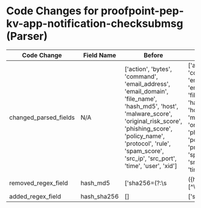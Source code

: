 # Code Changes for proofpoint-pep-kv-app-notification-checksubmsg (Parser)

| Code Change | Field Name | Before | After |
|-------------|------------|--------|-------|
| changed_parsed_fields | N/A | ['action', 'bytes', 'command', 'email_address', 'email_domain', 'file_name', 'hash_md5', 'host', 'malware_score', 'original_risk_score', 'phishing_score', 'policy_name', 'protocol', 'rule', 'spam_score', 'src_ip', 'src_port', 'time', 'user', 'xid'] | ['action', 'bytes', 'command', 'email_address', 'email_domain', 'file_name', 'hash_sha256', 'host', 'malware_score', 'original_risk_score', 'phishing_score', 'policy_name', 'protocol', 'rule', 'spam_score', 'src_ip', 'src_port', 'time', 'user', 'xid'] |
| removed_regex_field | hash_md5 | ['sha256=(?:\s|({hash_md5}[^\s]+))\s'] | [] |
| added_regex_field | hash_sha256 | [] | ['sha256=(?:\s|({hash_sha256}[^\s]+))\s'] |